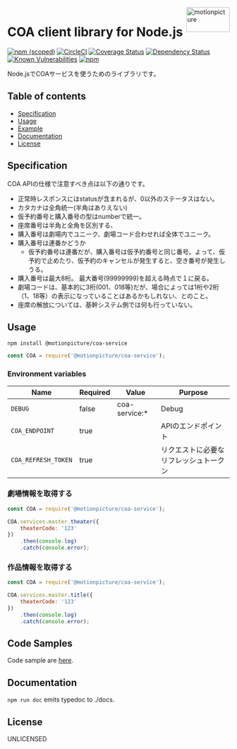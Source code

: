 <img src="https://motionpicture.jp/images/common/logo_01.svg" alt="motionpicture" title="motionpicture" align="right" height="56" width="98"/>

# COA client library for Node.js

[![npm (scoped)](https://img.shields.io/npm/v/@motionpicture/coa-service.svg)](https://www.npmjs.com/package/@motionpicture/coa-service)
[![CircleCI](https://circleci.com/gh/motionpicture/coa-service.svg?style=shield)](https://circleci.com/gh/motionpicture/coa-service)
[![Coverage Status](https://coveralls.io/repos/github/motionpicture/coa-service/badge.svg?branch=master)](https://coveralls.io/github/motionpicture/coa-service?branch=master)
[![Dependency Status](https://img.shields.io/david/motionpicture/coa-service.svg)](https://david-dm.org/motionpicture/coa-service)
[![Known Vulnerabilities](https://snyk.io/test/github/motionpicture/coa-service/badge.svg)](https://snyk.io/test/github/motionpicture/coa-service)
[![npm](https://img.shields.io/npm/dm/@motionpicture/coa-service.svg)](https://nodei.co/npm/@motionpicture/coa-service/)

Node.jsでCOAサービスを使うためのライブラリです。

## Table of contents

* [Specification](#specification)
* [Usage](#usage)
* [Example](#code-samples)
* [Documentation](#documentation)
* [License](#license)

## Specification

COA APIの仕様で注意すべき点は以下の通りです。

* 正常時レスポンスにはstatusが含まれるが、0以外のステータスはない。
* カタカナは全角統一(半角はありえない)
* 仮予約番号と購入番号の型はnumberで統一。
* 座席番号は半角と全角を区別する、
* 購入番号は劇場内でユニーク、劇場コード合わせれば全体でユニーク。
* 購入番号は連番かどうか
  * 仮予約番号は連番だが、購入番号は仮予約番号と同じ番号。よって、仮予約で止めたり、仮予約のキャンセルが発生すると、空き番号が発生しうる。
* 購入番号は最大8桁。 最大番号(99999999)を超える時点で１に戻る。
* 劇場コードは、基本的に3桁(001、018等)だが、場合によっては1桁や2桁（1、18等）の表示になっていることはあるかもしれない、とのこと。
* 座席の解放については、基幹システム側では何も行っていない。

## Usage

```shell
npm install @motionpicture/coa-service
```

```js
const COA = require('@motionpicture/coa-service');
```

### Environment variables

| Name                | Required | Value         | Purpose             |
|---------------------|----------|---------------|---------------------|
| `DEBUG`             | false    | coa-service:* | Debug               |
| `COA_ENDPOINT`      | true     |               | APIのエンドポイント         |
| `COA_REFRESH_TOKEN` | true     |               | リクエストに必要なリフレッシュトークン |

### 劇場情報を取得する

```js
const COA = require('@motionpicture/coa-service');

COA.services.master.theater({
    theaterCode: '123'
})
    .then(console.log)
    .catch(console.error);
```

### 作品情報を取得する

```js
const COA = require('@motionpicture/coa-service');

COA.services.master.title({
    theaterCode: '123'
})
    .then(console.log)
    .catch(console.error);
```

## Code Samples

Code sample are [here](https://github.com/motionpicture/coa-service/tree/master/example).

## Documentation

`npm run doc` emits typedoc to ./docs.

## License

UNLICENSED
